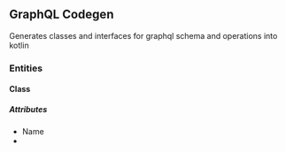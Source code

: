 ## GraphQL Codegen

Generates classes and interfaces for graphql schema and operations into kotlin

### Entities

#### Class

##### Attributes

- Name
- 